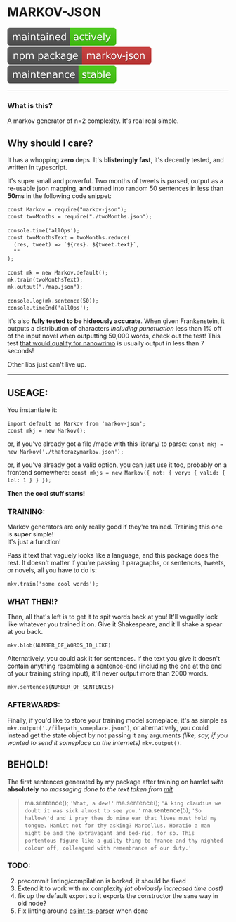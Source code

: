 # MARKOV-JSON

[![Maintenance status](https://raw.githubusercontent.com/one19/project-status/master/cache/markov-json/maintained.svg?sanitize=true)](https://github.com/one19/project-status) [![published on npm!](https://raw.githubusercontent.com/one19/project-status/master/cache/markov-json/npm.svg?sanitize=true)](https://www.npmjs.com/package/markov-json) [![Very unstable code](https://raw.githubusercontent.com/one19/project-status/master/cache/markov-json/maintenance.svg?sanitize=true)](https://github.com/one19/project-status)

---

### What is this?

A markov generator of n=2 complexity. It's real real simple.

## Why should I care?

It has a whopping **zero** deps. It's **blisteringly fast**, it's decently tested, and written in typescript.

It's super small and powerful. Two months of tweets is parsed, output as a re-usable json mapping, **and** turned into random 50 sentences in less than **50ms** in the following code snippet:

```
const Markov = require("markov-json");
const twoMonths = require("./twoMonths.json");

console.time('allOps');
const twoMonthsText = twoMonths.reduce(
  (res, tweet) => `${res}. ${tweet.text}`,
  ""
);

const mk = new Markov.default();
mk.train(twoMonthsText);
mk.output("./map.json");

console.log(mk.sentence(50));
console.timeEnd('allOps');
```

It's also **fully tested to be hideously accurate**. When given Frankenstein, it outputs a distribution of characters _including punctuation_ less than 1% off of the input novel when outputting 50,000 words, check out the test! This test [that would qualify for nanowrimo](https://nanowrimo.org/) is usually output in less than 7 seconds!

Other libs just can't live up.

---

## USEAGE:

You instantiate it:

```
import default as Markov from 'markov-json';
const mkj = new Markov();
```

or, if you've already got a file /made with this library/ to parse:
`const mkj = new Markov('./thatcrazymarkov.json');`

or, if you've already got a valid option, you can just use it too, probably on a frontend somewhere:
`const mkjs = new Markov({ not: { very: { valid: { lol: 1 } } });`

**Then the cool stuff starts!**

### TRAINING:

Markov generators are only really good if they're trained. Training this one is **super** simple!\
It's just a function!

Pass it text that vaguely looks like a language, and this package does the rest. It doesn't matter if you're passing it paragraphs, or sentences, tweets, or novels, all you have to do is:

```
mkv.train('some cool words');
```

### WHAT THEN!?

Then, all that's left is to get it to spit words back at you! It'll vaguelly look like whatever you trained it on. Give it Shakespeare, and it'll shake a spear at you back.

```
mkv.blob(NUMBER_OF_WORDS_ID_LIKE)
```

Alternatively, you could ask it for sentences. If the text you give it doesn't contain anything resembling a sentence-end (including the one at the end of your training string input), it'll never output more than 2000 words.

```
mkv.sentences(NUMBER_OF_SENTENCES)
```

### AFTERWARDS:

Finally, if you'd like to store your training model someplace, it's as simple as `mkv.output('./filepath_someplace.json')`, or alternatively, you could instead get the state object by not passing it any arguments _(like, say, if you wanted to send it someplace on the internets)_ `mkv.output()`.

## BEHOLD!

The first sentences generated by my package after training on hamlet _with_ **absolutely** _no massaging done to the text taken from [mit](http://shakespeare.mit.edu/hamlet/full.html)_

> ma.sentence();
> `'What, a dew!'`
> ma.sentence();
> `'A king claudius we doubt it was sick almost to see you.'`
> ma.sentence(5);
> `'So hallow\'d and i pray thee do mine ear that lives must hold my tongue. Hamlet not for thy asking? Marcellus. Horatio a man might be and the extravagant and bed-rid, for so. This portentous figure like a guilty thing to france and thy nighted colour off, colleagued with remembrance of our duty.'`

### TODO:

2.  precommit linting/compilation is borked, it should be fixed
4.  Extend it to work with nx complexity _(at obviously increased time cost)_
5.  fix up the default export so it exports the constructor the sane way in old node?
6.  Fix linting around [eslint-ts-parser](https://github.com/eslint/typescript-eslint-parser/issues/416) when done
